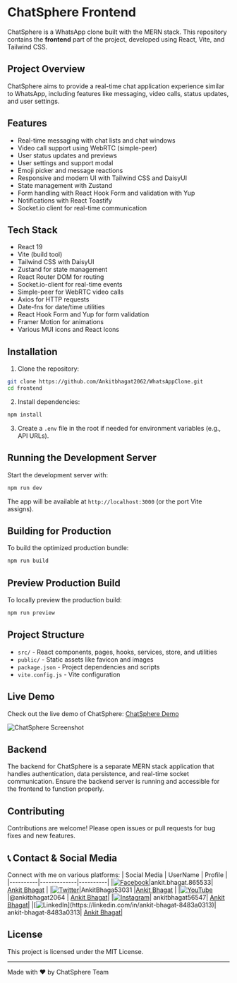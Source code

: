 # ChatSphere Frontend

ChatSphere is a WhatsApp clone built with the MERN stack. This repository contains the **frontend** part of the project, developed using React, Vite, and Tailwind CSS.

## Project Overview

ChatSphere aims to provide a real-time chat application experience similar to WhatsApp, including features like messaging, video calls, status updates, and user settings.

## Features

- Real-time messaging with chat lists and chat windows
- Video call support using WebRTC (simple-peer)
- User status updates and previews
- User settings and support modal
- Emoji picker and message reactions
- Responsive and modern UI with Tailwind CSS and DaisyUI
- State management with Zustand
- Form handling with React Hook Form and validation with Yup
- Notifications with React Toastify
- Socket.io client for real-time communication

## Tech Stack

- React 19
- Vite (build tool)
- Tailwind CSS with DaisyUI
- Zustand for state management
- React Router DOM for routing
- Socket.io-client for real-time events
- Simple-peer for WebRTC video calls
- Axios for HTTP requests
- Date-fns for date/time utilities
- React Hook Form and Yup for form validation
- Framer Motion for animations
- Various MUI icons and React Icons

## Installation

1. Clone the repository:

```bash
git clone https://github.com/Ankitbhagat2062/WhatsAppClone.git
cd frontend
```

2. Install dependencies:

```bash
npm install
```

3. Create a `.env` file in the root if needed for environment variables (e.g., API URLs).

## Running the Development Server

Start the development server with:

```bash
npm run dev
```

The app will be available at `http://localhost:3000` (or the port Vite assigns).

## Building for Production

To build the optimized production bundle:

```bash
npm run build
```

## Preview Production Build

To locally preview the production build:

```bash
npm run preview
```

## Project Structure

- `src/` - React components, pages, hooks, services, store, and utilities
- `public/` - Static assets like favicon and images
- `package.json` - Project dependencies and scripts
- `vite.config.js` - Vite configuration

## Live Demo

Check out the live demo of ChatSphere: [ChatSphere Demo](https://demo-link.com)

![ChatSphere Screenshot](https://via.placeholder.com/800x600.png?text=ChatSphere+Screenshot)

## Backend

The backend for ChatSphere is a separate MERN stack application that handles authentication, data persistence, and real-time socket communication. Ensure the backend server is running and accessible for the frontend to function properly.

## Contributing

Contributions are welcome! Please open issues or pull requests for bug fixes and new features.


## 📞 Contact & Social Media

Connect with me on various platforms:
| Social Media | UserName | Profile |
|----------|-------------|----------|
|[![Facebook](https://img.shields.io/badge/Facebook-1877F2?style=for-the-badge&logo=facebook&logoColor=white)](https://facebook.com/ankit.bhagat.865533)|ankit.bhagat.865533| [Ankit Bhagat](https://facebook.com/ankit.bhagat.865533) |
|[![Twitter](https://img.shields.io/badge/Twitter-1DA1F2?style=for-the-badge&logo=twitter&logoColor=white)](https://twitter.com/AnkitBhaga53031)|AnkitBhaga53031 |[Ankit Bhagat](https://twitter.com/AnkitBhaga53031) | 
|[![YouTube](https://img.shields.io/badge/YouTube-FF0000?style=for-the-badge&logo=youtube&logoColor=white)](https://youtube.com/@ankitbhagat2064)|@ankitbhagat2064 | [Ankit Bhagat](https://youtube.com/@ankitbhagat2064)|
|[![Instagram](https://img.shields.io/badge/Instagram-E4405F?style=for-the-badge&logo=instagram&logoColor=white)](https://instagram.com/ankitbhagat56547)| ankitbhagat56547| [Ankit Bhagat](https://instagram.com/ankitbhagat56547)|
|[![LinkedIn](https://img.shields.io/badge/LinkedIn-0077B5?)](https://linkedin.com/in/ankit-bhagat-8483a0313)| ankit-bhagat-8483a0313| [Ankit Bhagat](https://linkedin.com/in/ankit-bhagat-8483a0313)|
## License

This project is licensed under the MIT License.

---

Made with ❤️ by ChatSphere Team
